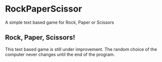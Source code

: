 # RockPaperScissor
A simple text based game for Rock, Paper or Scissors

## Rock, Paper, Scissors!

This text based game is still under improvement. The random choice of the computer never changes until the end of the program.

